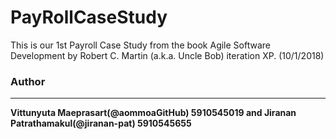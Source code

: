 # PayRollCaseStudy
This is our 1st Payroll Case Study from the book Agile Software Development by Robert C. Martin (a.k.a. Uncle Bob) iteration XP. (10/1/2018)
### Author
----------
**Vittunyuta Maeprasart(@aommoaGitHub) 5910545019 and Jiranan Patrathamakul(@jiranan-pat) 5910545655**

